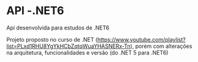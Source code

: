 # API -.NET6
 Api desenvolvida para estudos de .NET6

Projeto proposto no curso de .NET (https://www.youtube.com/playlist?list=PLxd1RHU8YgYkHCbZqtqWuaYHASNERx-Tn), porém com alterações na arquitetura, funcionalidades e versão (do .NET 5 para .NET6)
